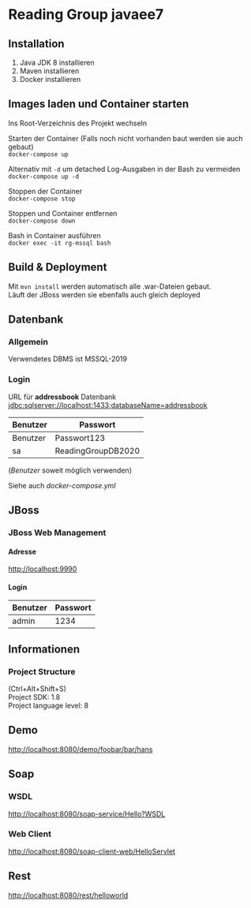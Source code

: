 # Reading Group javaee7

## Installation
1. Java JDK 8 installieren
2. Maven installieren
3. Docker installieren

## Images laden und Container starten
Ins Root-Verzeichnis des Projekt wechseln  
 
 Starten der Container (Falls noch nicht vorhanden baut werden sie auch gebaut)  
`docker-compose up`

Alternativ mit `-d` um detached Log-Ausgaben in der Bash zu vermeiden  
`docker-compose up -d`

Stoppen der Container  
`docker-compose stop`

Stoppen und Container entfernen  
`docker-compose down`

Bash in Container ausführen  
`docker exec -it rg-mssql bash`

## Build & Deployment
Mit `mvn install` werden automatisch alle .war-Dateien gebaut.  
Läuft der JBoss werden sie ebenfalls auch gleich deployed

## Datenbank

### Allgemein
Verwendetes DBMS ist MSSQL-2019

### Login

URL für **addressbook** Datenbank  
<jdbc:sqlserver://localhost:1433;databaseName=addressbook>

Benutzer | Passwort
---------| -------------
Benutzer | Passwort123
sa       | ReadingGroupDB2020
(*Benutzer* soweit möglich verwenden)

Siehe auch *docker-compose.yml*

## JBoss

### JBoss Web Management

#### Adresse
<http://localhost:9990>

#### Login
Benutzer | Passwort
---------| -------------
 admin   | 1234

## Informationen

### Project Structure
(Ctrl+Alt+Shift+S)  
Project SDK: 1.8  
Project language level: 8

## Demo
<http://localhost:8080/demo/foobar/bar/hans>

## Soap
### WSDL
<http://localhost:8080/soap-service/Hello?WSDL>

### Web Client
<http://localhost:8080/soap-client-web/HelloServlet>

## Rest
<http://localhost:8080/rest/helloworld>
